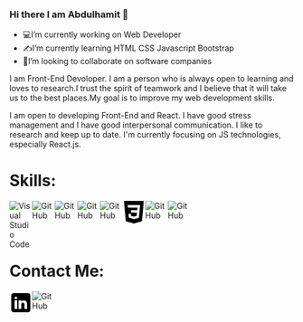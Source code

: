 ### Hi there I am Abdulhamit 👋


-  💻I’m currently working on Web Developer
-  ✍I’m currently learning HTML CSS Javascript Bootstrap 
- 🦾I’m looking to collaborate on software companies

 
 I am Front-End Devoloper. I am a person who is always open to learning and loves to research.I trust the spirit of teamwork and I believe that it will take us to the best places.My goal is to improve my web development skills.

I am open to developing Front-End and React. I have good stress management and I have good interpersonal communication. I like to research and keep up to date. I'm currently focusing on JS technologies, especially React.js.




<h1>Skills:</h1>
<img align="left" alt="Visual Studio Code" width="40px" src="https://github.com/simple-icons/simple-icons/blob/develop/icons/visualstudio.svg" />
<img align="left" alt="GitHub" width="40px" src="https://github.com/simple-icons/simple-icons/blob/develop/icons/github.svg" />
<img align="left" alt="GitHub" width="40px" src="https://github.com/simple-icons/simple-icons/blob/develop/icons/javascript.svg" />
<img align="left" alt="GitHub" width="40px" src="https://github.com/simple-icons/simple-icons/blob/develop/icons/html5.svg" />
<img align="left" alt="GitHub" width="40px" src="https://github.com/simple-icons/simple-icons/blob/develop/icons/bootstrap.svg" />
<img align="left" alt="GitHub" width="40px" src="https://github.com/simple-icons/simple-icons/blob/develop/icons/css3.svg" />
<img align="left" alt="GitHub" width="40px" src="https://github.com/simple-icons/simple-icons/blob/develop/icons/react.svg" />
<img align="left" alt="GitHub" width="40px" src="https://github.com/simple-icons/simple-icons/blob/develop/icons/typescript.svg" />


 <br>  <br>  <br>  <br> 
 <h1>Contact Me:</h1>
 <a href="https://www.linkedin.com/in/a-hamit-bozkurt-a35005203/">
 <img align="left" alt="GitHub" width="40px" src="https://github.com/simple-icons/simple-icons/blob/develop/icons/linkedin.svg" />
  </a>
<a href="https://instagram.com/a.hamit_bozkurt?utm_source=qr&igshid=MzNlNGNkZWQ4Mg%3D%3D">
<img align="left" alt="GitHub" width="40px" src="https://github.com/simple-icons/simple-icons/blob/develop/icons/instagram.svg" />
</a>


